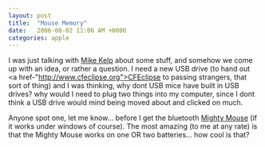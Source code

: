 ```yaml
---
layout: post
title:  "Mouse Memory"
date:   2006-08-02 11:06 AM +0000
categories: apple
---
```

I was just talking with <a href="http://www.edomgroup.com/blog">Mike Kelp</a> about some stuff, and somehow we come up with an idea, or rather a question. I need a new USB drive (to hand out <a href-"http://www.cfeclipse.org">CFEclipse</a> to passing strangers, that sort of thing) and I was thinking, why dont USB mice have built in USB drives? why would I need to plug two things into my computer, since I dont think a USB drive would mind being moved about and clicked on much.

Anyone spot one, let me know... before I get the bluetooth <a href="http://www.apple.com/mightymouse/">Mighty Mouse</a> (if it works under windows of course). The most amazing (to me at any rate) is that the Mighty Mouse works on one OR two batteries... how cool is that?